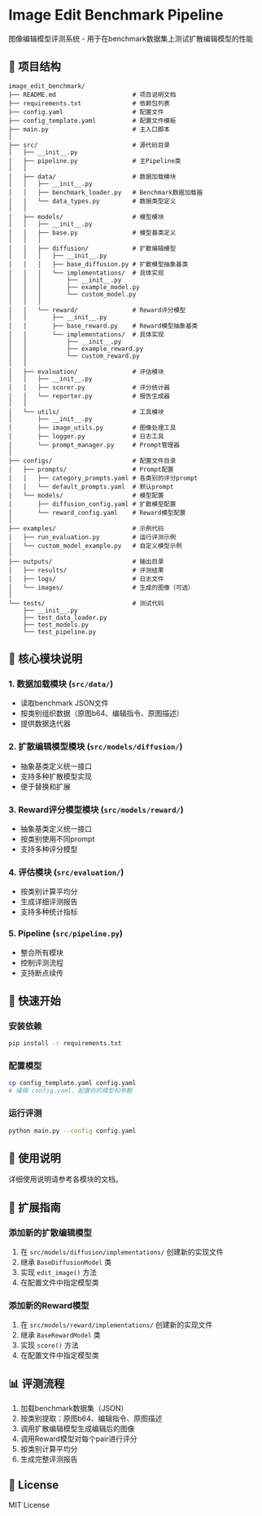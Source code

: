 # Image Edit Benchmark Pipeline

图像编辑模型评测系统 - 用于在benchmark数据集上测试扩散编辑模型的性能

## 📁 项目结构

```
image_edit_benchmark/
├── README.md                     # 项目说明文档
├── requirements.txt              # 依赖包列表
├── config.yaml                   # 配置文件
├── config_template.yaml          # 配置文件模板
├── main.py                       # 主入口脚本
│
├── src/                          # 源代码目录
│   ├── __init__.py
│   ├── pipeline.py               # 主Pipeline类
│   │
│   ├── data/                     # 数据加载模块
│   │   ├── __init__.py
│   │   ├── benchmark_loader.py   # Benchmark数据加载器
│   │   └── data_types.py         # 数据类型定义
│   │
│   ├── models/                   # 模型模块
│   │   ├── __init__.py
│   │   ├── base.py               # 模型基类定义
│   │   │
│   │   ├── diffusion/            # 扩散编辑模型
│   │   │   ├── __init__.py
│   │   │   ├── base_diffusion.py # 扩散模型抽象基类
│   │   │   └── implementations/  # 具体实现
│   │   │       ├── __init__.py
│   │   │       ├── example_model.py
│   │   │       └── custom_model.py
│   │   │
│   │   └── reward/               # Reward评分模型
│   │       ├── __init__.py
│   │       ├── base_reward.py    # Reward模型抽象基类
│   │       └── implementations/  # 具体实现
│   │           ├── __init__.py
│   │           ├── example_reward.py
│   │           └── custom_reward.py
│   │
│   ├── evaluation/               # 评估模块
│   │   ├── __init__.py
│   │   ├── scorer.py             # 评分统计器
│   │   └── reporter.py           # 报告生成器
│   │
│   └── utils/                    # 工具模块
│       ├── __init__.py
│       ├── image_utils.py        # 图像处理工具
│       ├── logger.py             # 日志工具
│       └── prompt_manager.py     # Prompt管理器
│
├── configs/                      # 配置文件目录
│   ├── prompts/                  # Prompt配置
│   │   ├── category_prompts.yaml # 各类别的评分prompt
│   │   └── default_prompts.yaml  # 默认prompt
│   └── models/                   # 模型配置
│       ├── diffusion_config.yaml # 扩散模型配置
│       └── reward_config.yaml    # Reward模型配置
│
├── examples/                     # 示例代码
│   ├── run_evaluation.py         # 运行评测示例
│   └── custom_model_example.py   # 自定义模型示例
│
├── outputs/                      # 输出目录
│   ├── results/                  # 评测结果
│   ├── logs/                     # 日志文件
│   └── images/                   # 生成的图像（可选）
│
└── tests/                        # 测试代码
    ├── __init__.py
    ├── test_data_loader.py
    ├── test_models.py
    └── test_pipeline.py
```

## 🎯 核心模块说明

### 1. 数据加载模块 (`src/data/`)
- 读取benchmark JSON文件
- 按类别组织数据（原图b64、编辑指令、原图描述）
- 提供数据迭代器

### 2. 扩散编辑模型模块 (`src/models/diffusion/`)
- 抽象基类定义统一接口
- 支持多种扩散模型实现
- 便于替换和扩展

### 3. Reward评分模型模块 (`src/models/reward/`)
- 抽象基类定义统一接口
- 按类别使用不同prompt
- 支持多种评分模型

### 4. 评估模块 (`src/evaluation/`)
- 按类别计算平均分
- 生成详细评测报告
- 支持多种统计指标

### 5. Pipeline (`src/pipeline.py`)
- 整合所有模块
- 控制评测流程
- 支持断点续传

## 🚀 快速开始

### 安装依赖
```bash
pip install -r requirements.txt
```

### 配置模型
```bash
cp config_template.yaml config.yaml
# 编辑 config.yaml，配置你的模型和参数
```

### 运行评测
```bash
python main.py --config config.yaml
```

## 📝 使用说明

详细使用说明请参考各模块的文档。

## 🔧 扩展指南

### 添加新的扩散编辑模型
1. 在 `src/models/diffusion/implementations/` 创建新的实现文件
2. 继承 `BaseDiffusionModel` 类
3. 实现 `edit_image()` 方法
4. 在配置文件中指定模型类

### 添加新的Reward模型
1. 在 `src/models/reward/implementations/` 创建新的实现文件
2. 继承 `BaseRewardModel` 类
3. 实现 `score()` 方法
4. 在配置文件中指定模型类

## 📊 评测流程

1. 加载benchmark数据集（JSON）
2. 按类别提取：原图b64、编辑指令、原图描述
3. 调用扩散编辑模型生成编辑后的图像
4. 调用Reward模型对每个pair进行评分
5. 按类别计算平均分
6. 生成完整评测报告

## 📄 License

MIT License


